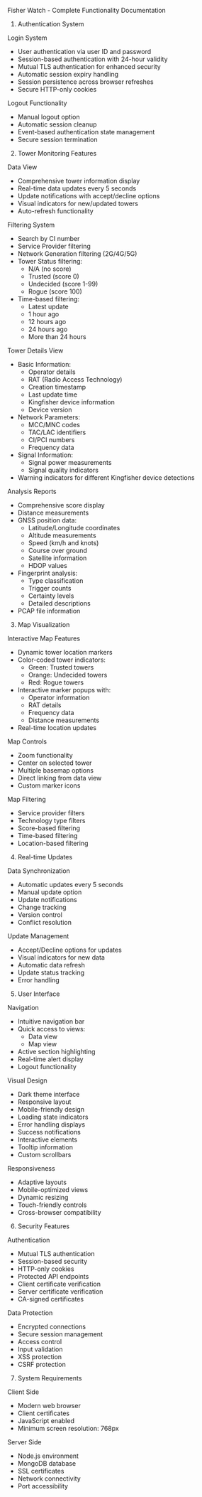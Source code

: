 Fisher Watch - Complete Functionality Documentation

 1. Authentication System

 Login System
- User authentication via user ID and password
- Session-based authentication with 24-hour validity
- Mutual TLS authentication for enhanced security
- Automatic session expiry handling
- Session persistence across browser refreshes
- Secure HTTP-only cookies

 Logout Functionality
- Manual logout option
- Automatic session cleanup
- Event-based authentication state management
- Secure session termination

 2. Tower Monitoring Features

 Data View
- Comprehensive tower information display
- Real-time data updates every 5 seconds
- Update notifications with accept/decline options
- Visual indicators for new/updated towers
- Auto-refresh functionality

 Filtering System
- Search by CI number
- Service Provider filtering
- Network Generation filtering (2G/4G/5G)
- Tower Status filtering:
  - N/A (no score)
  - Trusted (score 0)
  - Undecided (score 1-99)
  - Rogue (score 100)
- Time-based filtering:
  - Latest update
  - 1 hour ago
  - 12 hours ago
  - 24 hours ago
  - More than 24 hours

 Tower Details View
- Basic Information:
  - Operator details
  - RAT (Radio Access Technology)
  - Creation timestamp
  - Last update time
  - Kingfisher device information
  - Device version
- Network Parameters:
  - MCC/MNC codes
  - TAC/LAC identifiers
  - CI/PCI numbers
  - Frequency data
- Signal Information:
  - Signal power measurements
  - Signal quality indicators
- Warning indicators for different Kingfisher device detections

 Analysis Reports
- Comprehensive score display
- Distance measurements
- GNSS position data:
  - Latitude/Longitude coordinates
  - Altitude measurements
  - Speed (km/h and knots)
  - Course over ground
  - Satellite information
  - HDOP values
- Fingerprint analysis:
  - Type classification
  - Trigger counts
  - Certainty levels
  - Detailed descriptions
- PCAP file information

 3. Map Visualization

 Interactive Map Features
- Dynamic tower location markers
- Color-coded tower indicators:
  - Green: Trusted towers
  - Orange: Undecided towers
  - Red: Rogue towers
- Interactive marker popups with:
  - Operator information
  - RAT details
  - Frequency data
  - Distance measurements
- Real-time location updates

 Map Controls
- Zoom functionality
- Center on selected tower
- Multiple basemap options
- Direct linking from data view
- Custom marker icons

 Map Filtering
- Service provider filters
- Technology type filters
- Score-based filtering
- Time-based filtering
- Location-based filtering

 4. Real-time Updates

 Data Synchronization
- Automatic updates every 5 seconds
- Manual update option
- Update notifications
- Change tracking
- Version control
- Conflict resolution

 Update Management
- Accept/Decline options for updates
- Visual indicators for new data
- Automatic data refresh
- Update status tracking
- Error handling

 5. User Interface

 Navigation
- Intuitive navigation bar
- Quick access to views:
  - Data view
  - Map view
- Active section highlighting
- Real-time alert display
- Logout functionality

 Visual Design
- Dark theme interface
- Responsive layout
- Mobile-friendly design
- Loading state indicators
- Error handling displays
- Success notifications
- Interactive elements
- Tooltip information
- Custom scrollbars

 Responsiveness
- Adaptive layouts
- Mobile-optimized views
- Dynamic resizing
- Touch-friendly controls
- Cross-browser compatibility

 6. Security Features

 Authentication
- Mutual TLS authentication
- Session-based security
- HTTP-only cookies
- Protected API endpoints
- Client certificate verification
- Server certificate verification
- CA-signed certificates

 Data Protection
- Encrypted connections
- Secure session management
- Access control
- Input validation
- XSS protection
- CSRF protection

 7. System Requirements

 Client Side
- Modern web browser
- Client certificates
- JavaScript enabled
- Minimum screen resolution: 768px

 Server Side
- Node.js environment
- MongoDB database
- SSL certificates
- Network connectivity
- Port accessibility

